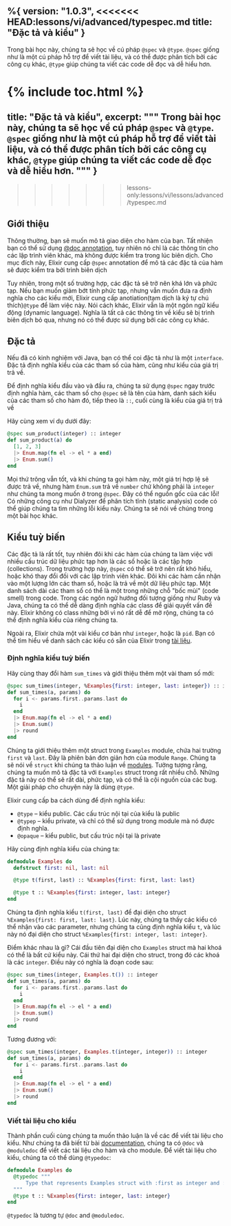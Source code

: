 %{
  version: "1.0.3",
<<<<<<< HEAD:lessons/vi/advanced/typespec.md
  title: "Đặc tả và kiểu"
}
---

Trong bài học này, chúng ta sẽ học về cú pháp `@spec` và `@type`. `@spec` giống như là một cú pháp hỗ trợ để viết tài liệu, và có thể được phân tích bởi các công cụ khác, `@type` giúp chúng ta viết các code dễ đọc và dễ hiểu hơn.

{% include toc.html %}
=======
  title: "Đặc tả và kiểu",
  excerpt: """
  Trong bài học này, chúng ta sẽ học về cú pháp `@spec` và `@type`. `@spec` giống như là một cú pháp hỗ trợ để viết tài liệu, và có thể được phân tích bởi các công cụ khác, `@type` giúp chúng ta viết các code dễ đọc và dễ hiểu hơn.
  """
}
---
>>>>>>> lessons-only:lessons/vi/lessons/advanced/typespec.md

## Giới thiệu

Thông thường, bạn sẽ muốn mô tả giao diện cho hàm của bạn. Tất nhiện bạn có thể sử dụng [@doc annotation](../../basics/documentation), tuy nhiên nó chỉ là các thông tin cho các lập trình viên khác, mà không được kiểm tra trong lúc biên dịch. Cho mục đích này, Elixir cung cấp `@spec` annotation để mô tả các đặc tả của hàm sẽ được kiểm tra bởi trình biên dịch

Tuy nhiên, trong một số trường hợp, các đặc tả sẽ trở nên khá lớn và phức tạp. Nếu bạn muốn giảm bớt tính phức tạp, nhưng vẫn muốn đưa ra định nghĩa cho các kiểu mới, Elixir cung cấp anotiation(tạm dịch là ký tự chú thích)`@type` để làm việc này. Nói cách khác, Elixir vẫn là một ngôn ngữ kiểu động (dynamic language). Nghĩa là tất cả các thông tin về kiểu sẽ bị trình biên dịch bỏ qua, nhưng nó có thể được sử dụng bởi các công cụ khác.

## Đặc tả

Nếu đã có kinh nghiệm với Java, bạn có thể coi đặc tả như là một `interface`. Đặc tả định nghĩa kiểu của các tham số của hàm, cũng như kiểu của giá trị trả về.

Để định nghĩa kiểu đầu vào và đầu ra, chúng ta sử dụng `@spec` ngay trước định nghĩa hàm, các tham số cho `@spec` sẽ là tên của hàm, danh sách kiểu của các tham số cho hàm đó, tiếp theo là `::`, cuối cùng là kiểu của giá trị trả về

Hãy cùng xem ví dụ dưới đây:

```elixir
@spec sum_product(integer) :: integer
def sum_product(a) do
  [1, 2, 3]
  |> Enum.map(fn el -> el * a end)
  |> Enum.sum()
end
```

Mọi thứ trông vẫn tốt, và khi chúng ta gọi hàm này, một giá trị hợp lệ sẽ được trả về, nhưng hàm `Enum.sum` trả về `number` chứ không phải là `integer` như chúng ta mong muốn ở trong `@spec`. Đây có thể nguồn gốc của các lỗi! Có những công cụ như Dialyzer để phân tích tĩnh (static analysis) code có thể giúp chúng ta tìm những lỗi kiểu này. Chúng ta sẽ nói về chúng trong một bài học khác.

## Kiểu tuỳ biến

Các đặc tả là rất tốt, tuy nhiên đôi khi các hàm của chúng ta làm việc với nhiều cấu trúc dữ liệu phức tạp hơn là các số hoặc là các tập hợp (collections). Trong trường hợp này, `@spec` có thể sẽ trở nên rất khó hiểu, hoặc khó thay đổi đối với các lập trình viên khác. Đôi khi các hàm cần nhận vào một lượng lớn các tham số, hoặc là trả về một dữ liệu phức tạp. Một danh sách dài các tham số có thể là một trong những chỗ "bốc mùi" (code smell) trong code. Trong các ngôn ngữ hướng đối tượng giống như Ruby và Java, chúng ta có thể dễ dàng định nghĩa các class để giải quyết vấn đề này. Elixir không có class những bởi vì nó rất dễ để mở rộng, chúng ta có thể định nghĩa kiểu của riêng chúng ta.

Ngoài ra, Elixir chứa một vài kiểu cơ bản như `integer`, hoặc là `pid`. Bạn có thể tìm hiểu về danh sách các kiểu có sẵn của Elixir trong [tài liệu](https://hexdocs.pm/elixir/typespecs.html#types-and-their-syntax).

### Định nghĩa kiểu tuỳ biến

Hãy cùng thay đổi hàm `sum_times` và giới thiệu thêm một vài tham số mới:

```elixir
@spec sum_times(integer, %Examples{first: integer, last: integer}) :: integer
def sum_times(a, params) do
  for i <- params.first..params.last do
    i
  end
  |> Enum.map(fn el -> el * a end)
  |> Enum.sum()
  |> round
end
```

Chúng ta giới thiệu thêm một struct trong `Examples` module, chứa hai trường `first` và `last`. Đây là phiên bản đơn giản hơn của module `Range`. Chúng ta sẽ nói về `struct` khi chúng ta thảo luận về [modules](../../basics/modules/#structs). Tưởng tượng rằng, chúng ta muốn mô tả đặc tả với `Examples` struct trong rất nhiều chỗ. Những đặc tả này có thể sẽ rất dài, phức tạp, và có thể là cội nguồn của các bug. Một giải pháp cho chuyện này là dùng `@type`.

Elixir cung cấp ba cách dùng để định nghĩa kiểu:

  - `@type` – kiểu public. Các cấu trúc nội tại của kiểu là public
  - `@typep` – kiểu private, và chỉ có thể sử dụng trong module mà nó được định nghĩa.
  - `@opaque` – kiểu public, but cấu trúc nội tại là private

Hãy cùng định nghĩa kiểu của chúng ta:

```elixir
defmodule Examples do
  defstruct first: nil, last: nil

  @type t(first, last) :: %Examples{first: first, last: last}

  @type t :: %Examples{first: integer, last: integer}
end
```

Chúng ta định nghĩa kiểu `t(first, last)` để đại diện cho struct `%Examples{first: first, last: last}`. Lúc này, chúng ta thấy các kiểu có thể nhận vào các parameter, nhưng chúng ta cũng định nghĩa kiểu `t`, và lúc này nó đại diện cho struct `%Examples{first: integer, last: integer}`.

Điểm khác nhau là gì? Cái đầu tiên đại diện cho `Examples` struct mà hai khoá có thể là bất cứ kiểu này. Cái thứ hai đại diện cho struct, trong đó các khoá là các `integer`. Điều này có nghĩa là đoạn code sau:

```elixir
@spec sum_times(integer, Examples.t()) :: integer
def sum_times(a, params) do
  for i <- params.first..params.last do
    i
  end
  |> Enum.map(fn el -> el * a end)
  |> Enum.sum()
  |> round
end
```

Tương đương với:

```elixir
@spec sum_times(integer, Examples.t(integer, integer)) :: integer
def sum_times(a, params) do
  for i <- params.first..params.last do
    i
  end
  |> Enum.map(fn el -> el * a end)
  |> Enum.sum()
  |> round
end
```

### Viết tài liệu cho kiểu

Thành phần cuối cùng chúng ta muốn thảo luận là về các để viết tài liệu cho kiểu. Như chúng ta đã biết từ bài [documentation](../../basics/documentation), chúng ta có `@doc` và `@moduledoc` để viết các tài liệu cho hàm và cho module. Để viết tài liệu cho kiểu, chúng ta có thể dùng `@typedoc`:


```elixir
defmodule Examples do
  @typedoc """
      Type that represents Examples struct with :first as integer and :last as integer.
  """
  @type t :: %Examples{first: integer, last: integer}
end
```

`@typedoc` là tương tự `@doc` and `@moduledoc`.
